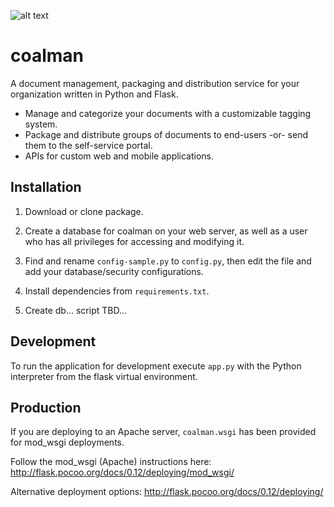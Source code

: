 ![alt text](https://raw.githubusercontent.com/username/projectname/branch/path/to/img.png)

coalman
=========

A document management, packaging and distribution service for your organization written in Python and Flask.

* Manage and categorize your documents with a customizable tagging system.
* Package and distribute groups of documents to end-users -or- send them to the self-service portal.
* APIs for custom web and mobile applications.

Installation
------------

1. Download or clone package.

2. Create a database for coalman on your web server, as well as a user who has all privileges for accessing and modifying it.

3. Find and rename `config-sample.py` to `config.py`, then edit the file and add your database/security configurations.

4. Install dependencies from `requirements.txt`.

5. Create db...  script TBD...

Development
-----------

To run the application for development execute `app.py` with the Python interpreter from the flask virtual environment.

Production
----------

If you are deploying to an Apache server, `coalman.wsgi` has been provided for mod_wsgi deployments.

Follow the mod_wsgi (Apache) instructions here:
http://flask.pocoo.org/docs/0.12/deploying/mod_wsgi/

Alternative deployment options:
http://flask.pocoo.org/docs/0.12/deploying/